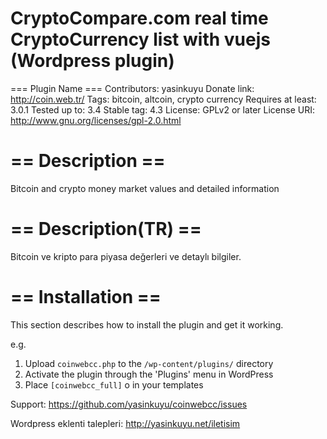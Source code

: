 # CryptoCompare.com real time CryptoCurrency list with vuejs (Wordpress plugin)

=== Plugin Name ===
Contributors: yasinkuyu
Donate link: http://coin.web.tr/
Tags: bitcoin, altcoin, crypto currency
Requires at least: 3.0.1
Tested up to: 3.4
Stable tag: 4.3
License: GPLv2 or later
License URI: http://www.gnu.org/licenses/gpl-2.0.html


# == Description ==

Bitcoin and crypto money market values and detailed information

# == Description(TR) ==

Bitcoin ve kripto para piyasa değerleri ve detaylı bilgiler.

# == Installation ==

This section describes how to install the plugin and get it working.

e.g.

1. Upload `coinwebcc.php` to the `/wp-content/plugins/` directory
2. Activate the plugin through the 'Plugins' menu in WordPress
3. Place `[coinwebcc_full]` o in your templates

  Support: https://github.com/yasinkuyu/coinwebcc/issues

  Wordpress eklenti talepleri: http://yasinkuyu.net/iletisim
